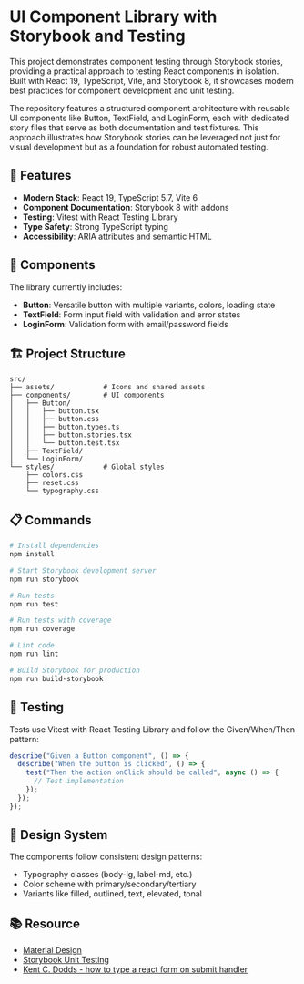# UI Component Library with Storybook and Testing

 This project demonstrates component testing through Storybook stories, providing a practical approach to testing React components in isolation. Built with React 19, TypeScript, Vite, and Storybook 8, it showcases modern best practices for component development and unit testing.

  The repository features a structured component architecture with reusable UI components like Button, TextField, and LoginForm, each with dedicated story files that serve as both documentation and test fixtures. This approach illustrates how Storybook stories can be leveraged not just for visual development but as a foundation for robust automated testing.

## 🚀 Features

- **Modern Stack**: React 19, TypeScript 5.7, Vite 6
- **Component Documentation**: Storybook 8 with addons
- **Testing**: Vitest with React Testing Library
- **Type Safety**: Strong TypeScript typing
- **Accessibility**: ARIA attributes and semantic HTML

## 🔧 Components

The library currently includes:

- **Button**: Versatile button with multiple variants, colors, loading state
- **TextField**: Form input field with validation and error states
- **LoginForm**: Validation form with email/password fields

## 🏗️ Project Structure

```
src/
├── assets/            # Icons and shared assets
├── components/        # UI components
│   ├── Button/        
│   │   ├── button.tsx
│   │   ├── button.css
│   │   ├── button.types.ts
│   │   ├── button.stories.tsx
│   │   └── button.test.tsx
│   ├── TextField/
│   └── LoginForm/
└── styles/            # Global styles
    ├── colors.css
    ├── reset.css
    └── typography.css
```

## 📋 Commands

```bash
# Install dependencies
npm install

# Start Storybook development server
npm run storybook

# Run tests
npm run test

# Run tests with coverage
npm run coverage

# Lint code
npm run lint

# Build Storybook for production
npm run build-storybook
```

## 🧪 Testing

Tests use Vitest with React Testing Library and follow the Given/When/Then pattern:

```typescript
describe("Given a Button component", () => {
  describe("When the button is clicked", () => {
    test("Then the action onClick should be called", async () => {
      // Test implementation
    });
  });
});
```

## 🎨 Design System

The components follow consistent design patterns:
- Typography classes (body-lg, label-md, etc.)
- Color scheme with primary/secondary/tertiary
- Variants like filled, outlined, text, elevated, tonal

## 📚 Resource

- [Material Design](https://m3.material.io/)
- [Storybook Unit Testing](https://storybook.js.org/docs/writing-tests/import-stories-in-tests/stories-in-unit-tests)
- [Kent C. Dodds - how to type a react form on submit handler](https://www.epicreact.dev/how-to-type-a-react-form-on-submit-handler)